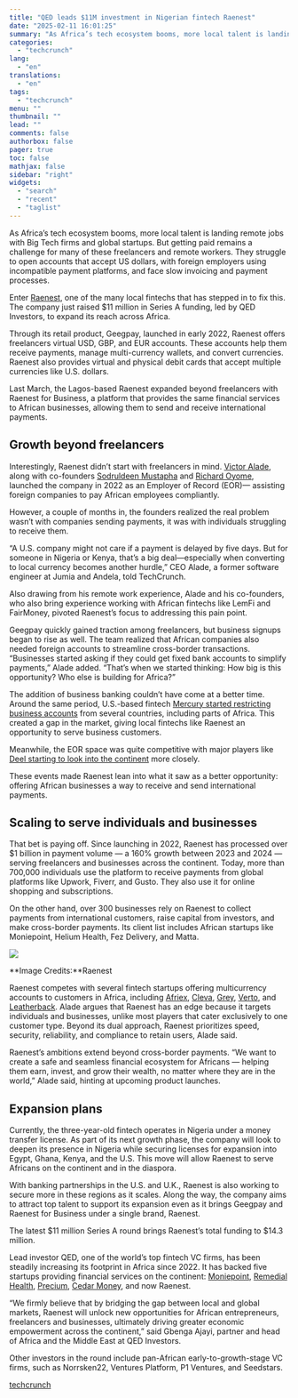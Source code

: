 ```yaml
---
title: "QED leads $11M investment in Nigerian fintech Raenest"
date: "2025-02-11 16:01:25"
summary: "As Africa’s tech ecosystem booms, more local talent is landing remote jobs with Big Tech firms and global startups. But getting paid remains a challenge for many of these freelancers and remote workers. They struggle to open accounts that accept US dollars, with foreign employers using incompatible payment platforms, and..."
categories:
  - "techcrunch"
lang:
  - "en"
translations:
  - "en"
tags:
  - "techcrunch"
menu: ""
thumbnail: ""
lead: ""
comments: false
authorbox: false
pager: true
toc: false
mathjax: false
sidebar: "right"
widgets:
  - "search"
  - "recent"
  - "taglist"
---
```


As Africa’s tech ecosystem booms, more local talent is landing remote jobs with Big Tech firms and global startups. But getting paid remains a challenge for many of these freelancers and remote workers. They struggle to open accounts that accept US dollars, with foreign employers using incompatible payment platforms, and face slow invoicing and payment processes.

Enter [Raenest](https://www.raenest.com/), one of the many local fintechs that has stepped in to fix this. The company just raised $11 million in Series A funding, led by QED Investors, to expand its reach across Africa.

Through its retail product, Geegpay, launched in early 2022, Raenest offers freelancers virtual USD, GBP, and EUR accounts. These accounts help them receive payments, manage multi-currency wallets, and convert currencies. Raenest also provides virtual and physical debit cards that accept multiple currencies like U.S. dollars.

Last March, the Lagos-based Raenest expanded beyond freelancers with Raenest for Business, a platform that provides the same financial services to African businesses, allowing them to send and receive international payments.

Growth beyond freelancers
-------------------------

Interestingly, Raenest didn’t start with freelancers in mind. [Victor Alade](https://www.linkedin.com/in/vstar29/?lipi=urn%3Ali%3Apage%3Ad_flagship3_detail_base%3BHDkyd44rTKC8bTBMnHfeRQ%3D%3D), along with co-founders [Sodruldeen Mustapha](https://ca.linkedin.com/in/mustapha-sodruldeen) and [Richard Oyome](https://ng.linkedin.com/in/richard-oyome), launched the company in 2022 as an Employer of Record (EOR)— assisting foreign companies to pay African employees compliantly.

However, a couple of months in, the founders realized the real problem wasn’t with companies sending payments, it was with individuals struggling to receive them.

“A U.S. company might not care if a payment is delayed by five days. But for someone in Nigeria or Kenya, that’s a big deal—especially when converting to local currency becomes another hurdle,” CEO Alade, a former software engineer at Jumia and Andela, told TechCrunch.

Also drawing from his remote work experience, Alade and his co-founders, who also bring experience working with African fintechs like LemFi and FairMoney, pivoted Raenest’s focus to addressing this pain point.

Geegpay quickly gained traction among freelancers, but business signups began to rise as well. The team realized that African companies also needed foreign accounts to streamline cross-border transactions. “Businesses started asking if they could get fixed bank accounts to simplify payments,” Alade added. “That’s when we started thinking: How big is this opportunity? Who else is building for Africa?”

The addition of business banking couldn’t have come at a better time. Around the same period, U.S.-based fintech [Mercury started restricting business accounts](https://techcrunch.com/2024/07/23/mercury-bank-fintech-sanctions-ukraine-nigeria/) from several countries, including parts of Africa. This created a gap in the market, giving local fintechs like Raenest an opportunity to serve business customers.

Meanwhile, the EOR space was quite competitive with major players like [Deel starting to look into the continent](https://techcrunch.com/2024/03/05/deel-acquires-payspace-500m-arr/) more closely.

These events made Raenest lean into what it saw as a better opportunity: offering African businesses a way to receive and send international payments.

Scaling to serve individuals and businesses
-------------------------------------------

That bet is paying off. Since launching in 2022, Raenest has processed over $1 billion in payment volume — a 160% growth between 2023 and 2024 — serving freelancers and businesses across the continent. Today, more than 700,000 individuals use the platform to receive payments from global platforms like Upwork, Fiverr, and Gusto. They also use it for online shopping and subscriptions.

On the other hand, over 300 businesses rely on Raenest to collect payments from international customers, raise capital from investors, and make cross-border payments. Its client list includes African startups like Moniepoint, Helium Health, Fez Delivery, and Matta.

![](https://techcrunch.com/wp-content/uploads/2025/02/8f3d6fde-85e4-40cc-805b-25f8702e3904.jpeg?w=680)

**Image Credits:**Raenest

Raenest competes with several fintech startups offering multicurrency accounts to customers in Africa, including [Afriex](https://techcrunch.com/2021/03/22/afriex-raises-1-2m-seed-to-scale-its-payments-and-remittances-platform-across-africa/), [Cleva](https://techcrunch.com/2024/01/08/yc-backed-african-fintech-cleva-founded-by-stripe-and-aws-alums-raises-1-5m-pre-seed/), [Grey](https://techcrunch.com/2022/08/29/nigerias-grey-raises-2m-for-cross-border-payments-play-and-regional-expansion/), [Verto](https://techcrunch.com/2023/04/05/verto-claims-a-quarter-of-svb-customers-operating-in-africa-are-opening-accounts-on-its-platform/), and [Leatherback](https://techcrunch.com/2022/04/14/uk-fintech-startup-leatherback-raises-10m-for-its-cross-border-payments-led-by-zedcrest/). Alade argues that Raenest has an edge because it targets individuals and businesses, unlike most players that cater exclusively to one customer type. Beyond its dual approach, Raenest prioritizes speed, security, reliability, and compliance to retain users, Alade said.

Raenest’s ambitions extend beyond cross-border payments. “We want to create a safe and seamless financial ecosystem for Africans — helping them earn, invest, and grow their wealth, no matter where they are in the world,” Alade said, hinting at upcoming product launches.

Expansion plans
---------------

Currently, the three-year-old fintech operates in Nigeria under a money transfer license. As part of its next growth phase, the company will look to deepen its presence in Nigeria while securing licenses for expansion into Egypt, Ghana, Kenya, and the U.S. This move will allow Raenest to serve Africans on the continent and in the diaspora.

With banking partnerships in the U.S. and U.K., Raenest is also working to secure more in these regions as it scales. Along the way, the company aims to attract top talent to support its expansion even as it brings Geegpay and Raenest for Business under a single brand, Raenest.

The latest $11 million Series A round brings Raenest’s total funding to $14.3 million.

Lead investor QED, one of the world’s top fintech VC firms, has been steadily increasing its footprint in Africa since 2022. It has backed five startups providing financial services on the continent: [Moniepoint](https://techcrunch.com/2024/10/29/google-dpi-backs-moniepoint-in-110m-round/), [Remedial Health](https://techcrunch.com/2023/07/31/remedial-health/), [Precium](https://techcrunch.com/2023/09/27/qed-and-partech-back-south-african-payment-orchestration-platform-revio-in-5-2m-seed/), [Cedar Money](https://techcrunch.com/2025/01/30/qed-seeds-9-9m-in-cedar-money-a-stablecoin-payment-platform/), and now Raenest.

“We firmly believe that by bridging the gap between local and global markets, Raenest will unlock new opportunities for African entrepreneurs, freelancers and businesses, ultimately driving greater economic empowerment across the continent,” said Gbenga Ajayi, partner and head of Africa and the Middle East at QED Investors.

Other investors in the round include pan-African early-to-growth-stage VC firms, such as Norrsken22, Ventures Platform, P1 Ventures, and Seedstars.

[techcrunch](https://techcrunch.com/2025/02/11/qed-leads-11m-investment-in-nigerian-fintech-raenest/)
